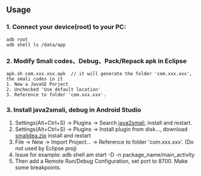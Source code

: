 
## Usage

### 1. Connect your device(root) to your PC:

	adb root
	adb shell ls /data/app



### 2. Modify Smali codes、Debug、Pack/Repack apk in Eclipse
	
	apk.sh com.xxx.xxx.apk	// it will generate the folder 'com.xxx.xxx', the smali codes in it
	1. New a JavaSE Porject
	2. Unchecked 'Use default location'
	3. Reference to folder 'com.xxx.xxx'.


### 3. Install java2smali, debug in Android Studio

1. Settings(Alt+Ctrl+S) -> Plugins -> Search [java2smali](https://github.com/ollide/intellij-java2smali), install and restart.
2. Settings(Alt+Ctrl+S) -> Plugins -> Install plugin from disk..., download [smalidea.zip](https://bitbucket.org/JesusFreke/smali/downloads/) install and restart
3. File -> New -> Import Project... -> Reference to folder 'com.xxx.xxx'. (Do not used by Eclipse proj)
4. Issue for example: adb shell am start -D -n package_name/main_activity
5. Then add a Remote Run/Debug Configuration, set port to 8700. Make some breakpoints. 
